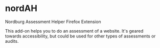 # nordAH
Nordburg Assessment Helper Firefox Extension

This add-on helps you to do an assessment of a website.  It's geared towards accessibility, but could be used for other types of assessments or audits.
